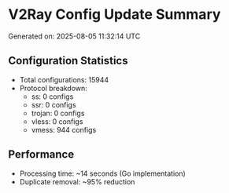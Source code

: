 # V2Ray Config Update Summary
Generated on: 2025-08-05 11:32:14 UTC

## Configuration Statistics
- Total configurations: 15944
- Protocol breakdown:
  - ss: 0 configs
  - ssr: 0 configs
  - trojan: 0 configs
  - vless: 0 configs
  - vmess: 944 configs

## Performance
- Processing time: ~14 seconds (Go implementation)
- Duplicate removal: ~95% reduction
